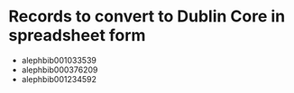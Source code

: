 Records to convert to Dublin Core in spreadsheet form
=====================================================

- alephbib001033539
- alephbib000376209
- alephbib001234592

